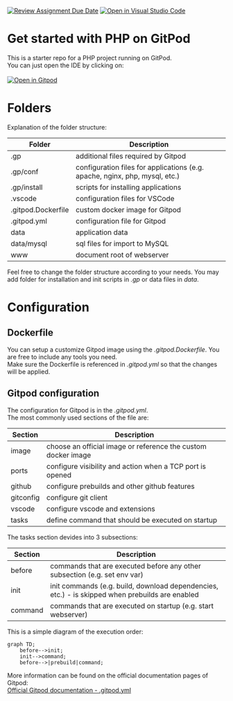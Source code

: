 [![Review Assignment Due Date](https://classroom.github.com/assets/deadline-readme-button-24ddc0f5d75046c5622901739e7c5dd533143b0c8e959d652212380cedb1ea36.svg)](https://classroom.github.com/a/vKeFwmXm)
[![Open in Visual Studio Code](https://classroom.github.com/assets/open-in-vscode-718a45dd9cf7e7f842a935f5ebbe5719a5e09af4491e668f4dbf3b35d5cca122.svg)](https://classroom.github.com/online_ide?assignment_repo_id=10840817&assignment_repo_type=AssignmentRepo)
# Get started with PHP on GitPod
This is a starter repo for a PHP project running on GitPod.<br>
You can just open the IDE by clicking on:<br>
<br>
[![Open in Gitpod](https://gitpod.io/button/open-in-gitpod.svg)](https://gitpod.io/#https://github.com/DHBW-Vilas/php-starter](https://github.com/DHBW-Vilas/21ai2-webeng-II-brokkolipommes))

# Folders

Explanation of the folder structure:<br>

| Folder | Description |
| --- | --- |
| .gp | additional files required by Gitpod |
| .gp/conf | configuration files for applications (e.g. apache, nginx, php, mysql, etc.) |
| .gp/install | scripts for installing applications |
| .vscode | configuration files for VSCode |
| .gitpod.Dockerfile | custom docker image for Gitpod |
| .gitpod.yml | configuration file for Gitpod |
| data | application data |
| data/mysql | sql files for import to MySQL |
| www | document root of webserver |

Feel free to change the folder structure according to your needs. You may add folder for installation and init scripts in *.gp* or data files in *data*.

# Configuration

## Dockerfile

You can setup a customize Gitpod image using the *.gitpod.Dockerfile*. You are free to include any tools you need.<br>
Make sure the Dockerfile is referenced in *.gitpod.yml* so that the changes will be applied.

## Gitpod configuration

The configuration for Gitpod is in the *.gitpod.yml*.<br>
The most commonly used sections of the file are:

| Section | Description |
| --- | --- |
| image | choose an official image or reference the custom docker image |
| ports | configure visibility and action when a TCP port is opened |
| github | configure prebuilds and other github features |
| gitconfig | configure git client |
| vscode | configure vscode and extensions |
| tasks | define command that should be executed on startup |

The tasks section devides into 3 subsections:

| Section | Description |
| --- | --- |
| before | commands that are executed before any other subsection (e.g. set env var) |
| init | init commands (e.g. build, download dependencies, etc.) - is skipped when prebuilds are enabled |
| command | commands that are executed on startup (e.g. start webserver) |

This is a simple diagram of the execution order:
```mermaid
graph TD;
    before-->init;
    init-->command;
    before-->|prebuild|command;
```

More information can be found on the official documentation pages of Gitpod:<br>
[Official Gitpod documentation - .gitpod.yml](https://www.gitpod.io/docs/configure)
